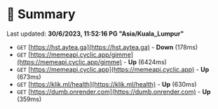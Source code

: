 # 📖 Summary
Last updated: **30/6/2023, 11:52:16 PG "Asia/Kuala_Lumpur"**

- `GET` [https://hst.aytea.ga](https://hst.aytea.ga) - **Down** (178ms)
- `GET` [https://memeapi.cyclic.app/gimme](https://memeapi.cyclic.app/gimme) - **Up** (6424ms)
- `GET` [https://memeapi.cyclic.app](https://memeapi.cyclic.app) - **Up** (673ms)
- `GET` [https://klik.ml/health](https://klik.ml/health) - **Up** (630ms)
- `GET` [https://dumb.onrender.com](https://dumb.onrender.com) - **Up** (359ms)
